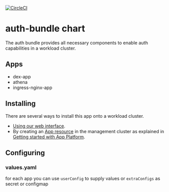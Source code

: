[![CircleCI](https://circleci.com/gh/giantswarm/auth-bundle.svg?style=shield)](https://circleci.com/gh/giantswarm/auth-bundle)

# auth-bundle chart

The auth bundle provides all necessary components to enable auth capabilities in a workload cluster.

## Apps

* dex-app
* athena
* ingress-nginx-app

## Installing

There are several ways to install this app onto a workload cluster.

- [Using our web interface](https://docs.giantswarm.io/ui-api/web/app-platform/#installing-an-app).
- By creating an [App resource](https://docs.giantswarm.io/ui-api/management-api/crd/apps.application.giantswarm.io/) in the management cluster as explained in [Getting started with App Platform](https://docs.giantswarm.io/app-platform/getting-started/).

## Configuring

### values.yaml

for each app you can use `userConfig` to supply values
or `extraConfigs` as secret or configmap
